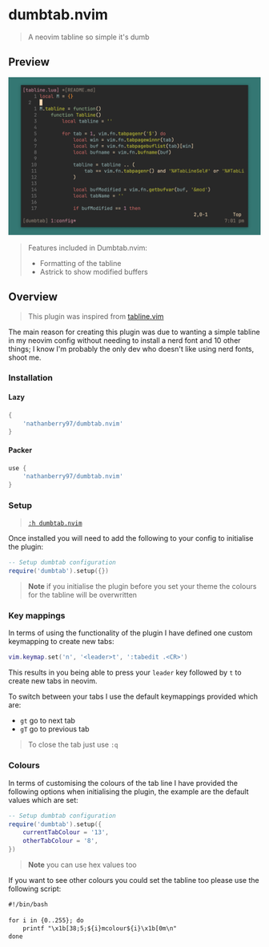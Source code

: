 # dumbtab.nvim

> A neovim tabline so simple it's dumb

## Preview

![image](.img/preview.png)

> Features included in Dumbtab.nvim:
> - Formatting of the tabline
> - Astrick to show modified buffers

## Overview

> This plugin was inspired from [tabline.vim](https://github.com/mkitt/tabline.vim)

The main reason for creating this plugin was due to wanting a simple tabline
in my neovim config without needing to install a nerd font and 10 other things;
I know I'm probably the only dev who doesn't like using nerd fonts, shoot me. 

### Installation

#### Lazy

```lua
{
    'nathanberry97/dumbtab.nvim'
}
```

#### Packer

```lua
use {
    'nathanberry97/dumbtab.nvim'
}
```

### Setup

> [`:h dumbtab.nvim`](./doc/dumbtab.txt)

Once installed you will need to add the following to your config to initialise
the plugin:

```lua
-- Setup dumbtab configuration
require('dumbtab').setup({})
```

> **Note** if you initialise the plugin before you set your theme the colours
> for the tabline will be overwritten 

### Key mappings

In terms of using the functionality of the plugin I have defined one custom
keymapping to create new tabs:

```lua
vim.keymap.set('n', '<leader>t', ':tabedit .<CR>')
```

This results in you being able to press your `leader` key followed by `t` to
create new tabs in neovim.

To switch between your tabs I use the default keymappings provided which are:

- `gt` go to next tab
- `gT` go to previous tab

> To close the tab just use `:q`

### Colours

In terms of customising the colours of the tab line I have provided the following
options when initialising the plugin, the example are the default values which are
set:

```lua
-- Setup dumbtab configuration
require('dumbtab').setup({
    currentTabColour = '13',
    otherTabColour = '8',
})
```

> **Note** you can use hex values too

If you want to see other colours you could set the tabline too please use the
following script:

```shell
#!/bin/bash

for i in {0..255}; do
    printf "\x1b[38;5;${i}mcolour${i}\x1b[0m\n"
done
```
